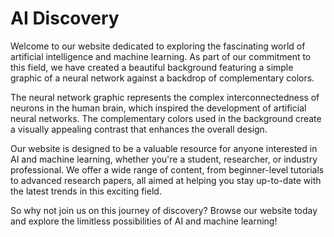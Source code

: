 <!--font:Inter-->

# AI Discovery

Welcome to our website dedicated to exploring the fascinating world of artificial intelligence and machine learning. As part of our commitment to this field, we have created a beautiful background featuring a simple graphic of a neural network against a backdrop of complementary colors.

The neural network graphic represents the complex interconnectedness of neurons in the human brain, which inspired the development of artificial neural networks. The complementary colors used in the background create a visually appealing contrast that enhances the overall design.

Our website is designed to be a valuable resource for anyone interested in AI and machine learning, whether you're a student, researcher, or industry professional. We offer a wide range of content, from beginner-level tutorials to advanced research papers, all aimed at helping you stay up-to-date with the latest trends in this exciting field.

So why not join us on this journey of discovery? Browse our website today and explore the limitless possibilities of AI and machine learning!

<!--

Write me markdown content of website with wallpaper:

"A wallpaper with a simple graphic of a neural network, against a background of complementary colors."

The header of the page should not be copy of the text but rather a real content of the website which is using this wallpaper.


---


# Neural Network Wallpaper

Welcome to our website featuring a simple yet stylish wallpaper of a neural network against a background of complementary colors. This wallpaper is perfect for anyone interested in artificial intelligence and machine learning.

The neural network graphic on the wallpaper represents the complex interconnectedness of neurons in the human brain, which inspired the development of artificial neural networks. The complementary colors used in the background create a visually appealing contrast that enhances the overall design.

Whether you're a student studying computer science or an AI enthusiast, this wallpaper is sure to inspire you. Download it today and add a touch of sophistication to your desktop or mobile device.


---


Heading should not include word "wallpaper". The website should not be about the wallpaper itself, wallpaper is just a related background, rewrite whole content.


---


# Welcome to our AI and Machine Learning Website

Our website is dedicated to providing you with the latest news, insights, and resources on artificial intelligence and machine learning. As part of our commitment to this field, we have created a beautiful background featuring a simple graphic of a neural network against a backdrop of complementary colors.

The neural network graphic represents the complex interconnectedness of neurons in the human brain, which inspired the development of artificial neural networks. The complementary colors used in the background create a visually appealing contrast that enhances the overall design.

We believe that this wallpaper is perfect for anyone interested in AI and machine learning. Whether you're a student studying computer science or an industry professional, our website has something for everyone. From beginner-level tutorials to advanced research papers, we strive to provide valuable content that will help you stay up-to-date with the latest trends in AI and machine learning.

So why wait? Browse our website today and discover the exciting world of AI and machine learning!


---


Heading is too long, rewrite whole content.


---


# Discover the Exciting World of AI and Machine Learning

Our website is your go-to destination for all things related to artificial intelligence and machine learning. As part of our commitment to this field, we have created a stunning background featuring a simple graphic of a neural network against a backdrop of complementary colors.

The neural network graphic represents the complex interconnectedness of neurons in the human brain, which inspired the development of artificial neural networks. The complementary colors used in the background create a visually appealing contrast that enhances the overall design.

We believe that this background perfectly captures the essence of AI and machine learning - a field that is constantly evolving and pushing the boundaries of what's possible. Whether you're a student studying computer science or an industry professional, our website has something for everyone. From beginner-level tutorials to advanced research papers, we strive to provide valuable content that will help you stay up-to-date with the latest trends in AI and machine learning.

So why wait? Join us on this exciting journey and discover the limitless possibilities of AI and machine learning!


---


Heading is too long, rewrite whole content.


---


# Explore the World of AI and Machine Learning

Welcome to our website dedicated to exploring the fascinating world of artificial intelligence and machine learning. As part of our commitment to this field, we have created a beautiful background featuring a simple graphic of a neural network against a backdrop of complementary colors.

The neural network graphic represents the complex interconnectedness of neurons in the human brain, which inspired the development of artificial neural networks. The complementary colors used in the background create a visually appealing contrast that enhances the overall design.

Our website is designed to be a valuable resource for anyone interested in AI and machine learning, whether you're a student, researcher, or industry professional. We offer a wide range of content, from beginner-level tutorials to advanced research papers, all aimed at helping you stay up-to-date with the latest trends in this exciting field.

So why not join us on this journey of discovery? Browse our website today and explore the limitless possibilities of AI and machine learning!


---


Write me a Google font which is best fitting for the website.

Pick from the list:
- Poppins
- Montserrat
- IBM Plex Sans
- Barlow Condensed
- Open Sans
- Exo 2
- Roboto
- Lobster
- Lato
- Alegreya
- Playfair Display
- Futura
- Raleway
- Inter
- Great Vibes
- Orbitron
- Dancing Script


Write just the font name nothing else.


---


Inter

-->
